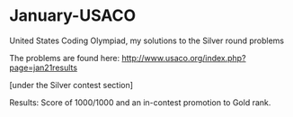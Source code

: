 # January-USACO
United States Coding Olympiad, my solutions to the Silver round problems

The problems are found here:
http://www.usaco.org/index.php?page=jan21results

[under the Silver contest section]

Results: Score of 1000/1000 and an in-contest promotion to Gold rank.
